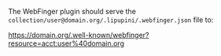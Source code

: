 The WebFinger plugin should serve the `collection/user@domain.org/.lipupini/.webfinger.json` file to:

https://domain.org/.well-known/webfinger?resource=acct:user%40domain.org
